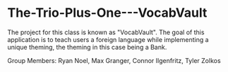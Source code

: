 # The-Trio-Plus-One---VocabVault
The project for this class is known as "VocabVault". The goal of this application is to teach users a foreign language while implementing a unique theming, the theming in this case being a Bank.

Group Members:
Ryan Noel,
Max Granger,
Connor Ilgenfritz,
Tyler Zolkos
